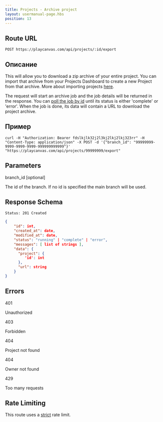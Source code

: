 ```yaml
---
title: Projects - Archive project
layout: usermanual-page.hbs
position: 13
---
```


## Route URL

```none
POST https://playcanvas.com/api/projects/:id/export
```

## Описание

This will allow you to download a zip archive of your entire project. You can import that archive from your Projects Dashboard to create a new Project from that archive. More about importing projects [here][3].

The request will start an archive job and the job details will be returned in the response. You can [poll the job by id][2] until its status is either 'complete' or 'error'. When the job is done, its data will contain a URL to download the project archive.

## Пример

```none
curl -H "Authorization: Bearer fdslkjlk32j2l3kj2lkj2lkj323rr" -H "Content-Type: application/json" -X POST -d '{"branch_id": "99999999-9999-9999-9999-999999999999"}' "https://playcanvas.com/api/projects/99999999/export"
```

## Parameters

<div class="params">
<div class="parameter"><span class="param">branch_id [optional]</span><p>The id of the branch. If no id is specified the main branch will be used.</p></div>
</div>

## Response Schema

```none
Status: 201 Created
```

```json
{
    "id": int,
    "created_at": date,
    "modified_at": date,
    "status": "running" | "complete" | "error",
    "messages": [ list of strings ],
    "data": {
      "project": {
         'id': int
      },
      "url": string
    }
}
```

## Errors

<div class="params">
<div class="parameter"><span class="param">401</span><p>Unauthorized</p></div>
<div class="parameter"><span class="param">403</span><p>Forbidden</p></div>
<div class="parameter"><span class="param">404</span><p>Project not found</p></div>
<div class="parameter"><span class="param">404</span><p>Owner not found</p></div>
<div class="parameter"><span class="param">429</span><p>Too many requests</p></div>
</div>

## Rate Limiting

This route uses a [strict][1] rate limit.

[1]: /user-manual/api#rate-limiting
[2]: /user-manual/api/job-get
[3]: /user-manual/profile/projects/#import-project
